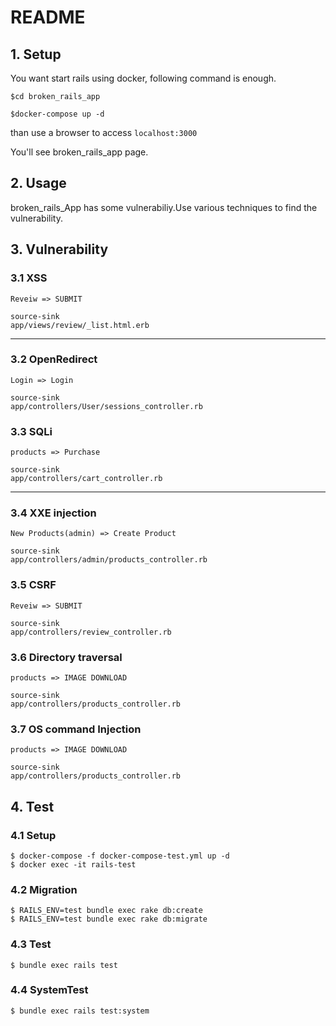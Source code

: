 # README
## 1. Setup
You want start rails using docker, following  command is enough.

```
$cd broken_rails_app

$docker-compose up -d
```

than use a browser to access ``localhost:3000``

You'll see broken_rails_app page.

## 2. Usage
broken_rails_App has some vulnerabiliy.Use various techniques to find the vulnerability.

## 3. Vulnerability


### 3.1 XSS   
  
```
Reveiw => SUBMIT

source-sink
app/views/review/_list.html.erb
```
---
### 3.2 OpenRedirect  
```
Login => Login

source-sink  
app/controllers/User/sessions_controller.rb
```

### 3.3 SQLi  
```
products => Purchase

source-sink  
app/controllers/cart_controller.rb
```
---
### 3.4 XXE injection  
```
New Products(admin) => Create Product

source-sink  
app/controllers/admin/products_controller.rb
```

### 3.5 CSRF    
 ```
Reveiw => SUBMIT

source-sink  
app/controllers/review_controller.rb
```

### 3.6 Directory traversal 
 ```
products => IMAGE DOWNLOAD

source-sink  
app/controllers/products_controller.rb
```

### 3.7 OS command Injection
 ```
products => IMAGE DOWNLOAD

source-sink  
app/controllers/products_controller.rb
```

## 4. Test

### 4.1 Setup

```
$ docker-compose -f docker-compose-test.yml up -d
$ docker exec -it rails-test
```

### 4.2 Migration

```
$ RAILS_ENV=test bundle exec rake db:create
$ RAILS_ENV=test bundle exec rake db:migrate
```

### 4.3 Test

```
$ bundle exec rails test
```


### 4.4 SystemTest

```
$ bundle exec rails test:system
```



